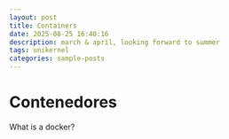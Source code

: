 ```yaml
---
layout: post
title: Containers
date: 2025-08-25 16:40:16
description: march & april, looking forward to summer
tags: unikernel
categories: sample-posts
---
```


# Contenedores
What is a docker?

